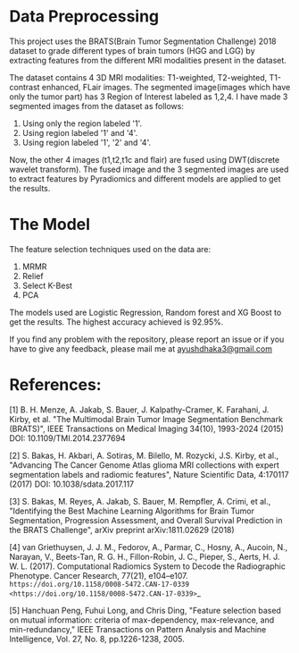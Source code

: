 # Data Preprocessing
This project uses the BRATS(Brain Tumor Segmentation Challenge) 2018 dataset to grade different types of brain tumors  (HGG and LGG) by extracting features from the different MRI modalities present in the dataset.

The dataset contains 4 3D MRI modalities: T1-weighted, T2-weighted, T1-contrast enhanced, FLair images. The segmented image(images which have only the tumor part) has 3 Region of Interest labeled as 1,2,4. I have made 3 segmented images from the dataset as follows:
1. Using only the region labeled '1'.
2. Using region labeled '1' and '4'.
3. Using region labeled '1', '2' and '4'.

Now, the other 4 images (t1,t2,t1c and flair) are fused using DWT(discrete wavelet transform). 
The fused image and the 3 segmented images are used to extract features by Pyradiomics and different models are applied to get the results.


# The Model
The feature selection techniques used on the data are:
1. MRMR
2. Relief
3. Select K-Best
4. PCA

The models used are Logistic Regression, Random forest and XG Boost to get the results.
The highest accuracy achieved is 92.95%.


If you find any problem with the repository, please report an issue or if you have to give any feedback, please mail me at ayushdhaka3@gmail.com



# References:

[1] B. H. Menze, A. Jakab, S. Bauer, J. Kalpathy-Cramer, K. Farahani, J. Kirby, et al. "The Multimodal Brain Tumor Image Segmentation Benchmark (BRATS)", IEEE Transactions on Medical Imaging 34(10), 1993-2024 (2015) DOI: 10.1109/TMI.2014.2377694

[2] S. Bakas, H. Akbari, A. Sotiras, M. Bilello, M. Rozycki, J.S. Kirby, et al., "Advancing The Cancer Genome Atlas glioma MRI collections with expert segmentation labels and radiomic features", Nature Scientific Data, 4:170117 (2017) DOI: 10.1038/sdata.2017.117

[3] S. Bakas, M. Reyes, A. Jakab, S. Bauer, M. Rempfler, A. Crimi, et al., "Identifying the Best Machine Learning Algorithms for Brain Tumor Segmentation, Progression Assessment, and Overall Survival Prediction in the BRATS Challenge", arXiv preprint arXiv:1811.02629 (2018)

[4] van Griethuysen, J. J. M., Fedorov, A., Parmar, C., Hosny, A., Aucoin, N., Narayan, V., Beets-Tan, R. G. H., Fillon-Robin, J. C., Pieper, S., Aerts, H. J. W. L. (2017). Computational Radiomics System to Decode the Radiographic Phenotype. Cancer Research, 77(21), e104–e107. `https://doi.org/10.1158/0008-5472.CAN-17-0339 <https://doi.org/10.1158/0008-5472.CAN-17-0339>`_

[5] Hanchuan Peng, Fuhui Long, and Chris Ding, "Feature selection based on mutual information: criteria of max-dependency, max-relevance, and min-redundancy," IEEE Transactions on Pattern Analysis and Machine Intelligence, Vol. 27, No. 8, pp.1226-1238, 2005.


